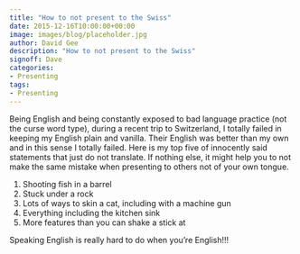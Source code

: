 ```yaml
---
title: "How to not present to the Swiss"
date: 2015-12-16T10:00:00+00:00
image: images/blog/placeholder.jpg
author: David Gee
description: "How to not present to the Swiss"
signoff: Dave
categories:
- Presenting
tags:
- Presenting
---
```


Being English and being constantly exposed to bad language practice (not the curse word type), during a recent trip to Switzerland, I totally failed in keeping my English plain and vanilla. Their English was better than my own and in this sense I totally failed. Here is my top five of innocently said statements that just do not translate. If nothing else, it might help you to not make the same mistake when presenting to others not of your own tongue.

1. Shooting fish in a barrel
2. Stuck under a rock
3. Lots of ways to skin a cat, including with a machine gun
4. Everything including the kitchen sink
5. More features than you can shake a stick at

Speaking English is really hard to do when you’re English!!!